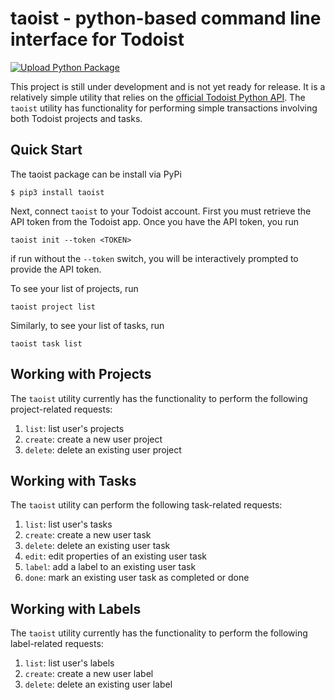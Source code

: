 # taoist - python-based command line interface for Todoist

[![Upload Python Package](https://github.com/popgendad/taoist/actions/workflows/python-publish.yml/badge.svg)](https://github.com/popgendad/taoist/actions/workflows/python-publish.yml)

This project is still under development and is not yet ready for release. It is a relatively simple utility that relies on the [official Todoist Python API](https://github.com/Doist/todoist-api-python). The `taoist` utility has functionality for performing simple transactions involving both Todoist projects and tasks.

Quick Start
-----------

The taoist package can be install via PyPi
```
$ pip3 install taoist
```

Next, connect `taoist` to your Todoist account. First you must retrieve the API token from the Todoist app.
Once you have the API token, you run
```
taoist init --token <TOKEN>
```
if run without the `--token` switch, you will be interactively prompted to provide the API token.

To see your list of projects, run
```
taoist project list
```
Similarly, to see your list of tasks, run
```
taoist task list
```

Working with Projects
---------------------

The `taoist` utility currently has the functionality to perform the following project-related requests:

1. `list`: list user's projects
2. `create`: create a new user project
3. `delete`: delete an existing user project

Working with Tasks
------------------

The `taoist` utility can perform the following task-related requests:

1. `list`: list user's tasks
2. `create`: create a new user task
3. `delete`: delete an existing user task
4. `edit`: edit properties of an existing user task
5. `label`: add a label to an existing user task
6. `done`: mark an existing user task as completed or done

Working with Labels
-------------------

The `taoist` utility currently has the functionality to perform the following label-related requests:

1. `list`: list user's labels
2. `create`: create a new user label
3. `delete`: delete an existing user label
